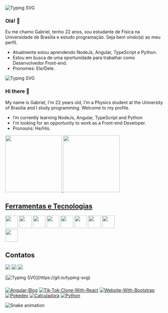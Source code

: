 ![Typing SVG](https://readme-typing-svg.herokuapp.com/?color=FFF&size=35&center=true&vCenter=true&width=1000&lines=Bem-vindo!)
### Olá! 👋

Eu me chamo Gabriel, tenho 22 anos, sou estudante de Física na Universidade de Brasília e estudo programação. Seja bem vindo(a) ao meu perfil.
- Atualmente estou aprendendo NodeJs, Angular, TypeScript e Python.
- Estou em busca de uma oportunidade para trabalhar como Desenvolvedor Front-end.
- Pronomes: Ele/Dele.

![Typing SVG](https://readme-typing-svg.herokuapp.com/?color=ccc&size=35&center=true&vCenter=true&width=1000&lines=Welcome!)

### Hi there 👋
My name is Gabriel, I'm 22 years old, I'm a Physics student at the University of Brasilia and I study programming. Welcome to my profile.

<!--
**Teles-Gabriel/Teles-Gabriel** is a ✨ _special_ ✨ repository because its `README.md` (this file) appears on your GitHub profile.

Here are some ideas to get you started:

- 🔭 I’m currently working on ...

- 👯 I’m looking to collaborate on ...
- 🤔 I’m looking for help with  ...
- 💬 Ask me about ...
- 📫 How to reach me: ...
- ⚡ Fun fact:  ...
-->
- I’m currently learning NodeJs, Angular, TypeScript and Python
- I'm looking for an opportunity to work as a Front-end Developer.
- Pronouns: He/His.

<div>
<a href="https://github.com/Teles-Gabriel">
<img height="180em" width="auto" src="https://github-readme-stats-sigma-five.vercel.app/api/top-langs/?username=Teles-Gabriel&layout=compact&langs_count=7&theme=dracula"/>
  
<a href="https://github.com/Teles-Gabriel">
<img height="180em" width="auto" src="https://github-readme-stats-sigma-five.vercel.app/api?username=Teles-Gabriel&show_icons=true&theme=dracula&include_all_commits=true&count_private=true"/>
</div>

 ## Ferramentas e Tecnologias
 <a><img src="https://cdn.jsdelivr.net/gh/devicons/devicon/icons/bootstrap/bootstrap-plain-wordmark.svg" width="40" height="40" /></a>
 <a><img src="https://cdn.jsdelivr.net/gh/devicons/devicon/icons/css3/css3-plain-wordmark.svg" width="40" height="40"/></a>
 <a><img src="https://cdn.jsdelivr.net/gh/devicons/devicon/icons/git/git-plain-wordmark.svg" width="40" height="40"/></a>
 <a><img src="https://cdn.jsdelivr.net/gh/devicons/devicon/icons/html5/html5-plain-wordmark.svg" width="40" height="40"/></a>
 <a><img src="https://cdn.jsdelivr.net/gh/devicons/devicon/icons/javascript/javascript-original.svg" width="40" height="40"/></a>
 <a><img src="https://cdn.jsdelivr.net/gh/devicons/devicon/icons/nodejs/nodejs-original.svg" width="40" height="40" /></a>
 <a><img src="https://cdn.jsdelivr.net/gh/devicons/devicon/icons/python/python-original.svg" width="40" height="40"/></a>
 <a><img src="https://cdn.jsdelivr.net/gh/devicons/devicon/icons/r/r-original.svg" width="40" height="40"/></a>        
 <a><img src="https://cdn.jsdelivr.net/gh/devicons/devicon/icons/typescript/typescript-plain.svg" width="40" height="40"/></a>
  
## Contatos

<div>
<a href = "mailto:gabrielteles0609@gmail.com"><img src="https://img.shields.io/badge/Gmail-D14836?style=for-the-badge&logo=gmail&logoColor=white" target="_blank"></a>
<a href="https://instagram.com/gabrielteles001" target="_blank"><img src="https://img.shields.io/badge/-Instagram-%23E4405F?style=for-the-badge&logo=instagram&logoColor=white" target="_blank"></a>
<a href="https://www.linkedin.com/in/gabriel--teles" target="_blank"><img src="https://img.shields.io/badge/-LinkedIn-%230077B5?style=for-the-badge&logo=linkedin&logoColor=white" target="_blank"></a>   
</div>

   [![Typing SVG](https://readme-typing-svg.herokuapp.com/?color=ccc&size=35&center=true&vCenter=true&width=1000&lines=Projetos+Destaque!)](https://git.io/typing-svg)
###

[![Angular-Blog](https://github-readme-stats-sigma-five.vercel.app/api/pin/?username=Teles-Gabriel&repo=Angular-Blog&bg_color=161B22&title_color=673ab7&text_color=D0E2F2&icon_color=673ab7&border_color=673ab7)](https://github.com/Teles-Gabriel/Angular-Blog)
[![Tik-Tok-Clone-With-React](https://github-readme-stats-sigma-five.vercel.app/api/pin/?username=Teles-Gabriel&repo=React-Tik-Tok-Clone&bg_color=161B22&title_color=673ab7&text_color=D0E2F2&icon_color=673ab7&border_color=673ab7)](https://github.com/Teles-Gabriel/React-Tik-Tok-Clone)
[![Website-With-Bootstrap](https://github-readme-stats-sigma-five.vercel.app/api/pin/?username=Teles-Gabriel&repo=Website-With-Bootstrap&bg_color=161B22&title_color=673ab7&text_color=D0E2F2&icon_color=673ab7&border_color=673ab7)](https://github.com/Teles-Gabriel/Website-With-Bootstrap)
[![Pokedex](https://github-readme-stats-sigma-five.vercel.app/api/pin/?username=Teles-Gabriel&repo=Pokedex&bg_color=161B22&title_color=673ab7&text_color=D0E2F2&icon_color=673ab7&border_color=673ab7)](https://github.com/Teles-Gabriel/Pokedex)
[![Calculadora](https://github-readme-stats-sigma-five.vercel.app/api/pin/?username=Teles-Gabriel&repo=Calculadora&bg_color=161B22&title_color=673ab7&text_color=D0E2F2&icon_color=673ab7&border_color=673ab7)](https://github.com/Teles-Gabriel/Calculadora)
[![Python](https://github-readme-stats-sigma-five.vercel.app/api/pin/?username=Teles-Gabriel&repo=Python&bg_color=161B22&title_color=673ab7&text_color=D0E2F2&icon_color=673ab7&border_color=673ab7)](https://github.com/Teles-Gabriel/Python)

![Snake animation](https://github.com/Teles-Gabriel/Teles-Gabriel/blob/output/github-contribution-grid-snake.svg)
  

